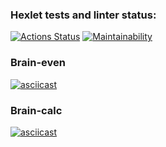 ### Hexlet tests and linter status:
[![Actions Status](https://github.com/jessdrk/fullstack-javascript-project-44/actions/workflows/hexlet-check.yml/badge.svg)](https://github.com/jessdrk/fullstack-javascript-project-44/actions)
[![Maintainability](https://api.codeclimate.com/v1/badges/44fd417ea19c772c0f12/maintainability)](https://codeclimate.com/github/jessdrk/fullstack-javascript-project-44/maintainability)

### Brain-even
[![asciicast](https://asciinema.org/a/611939.svg)](https://asciinema.org/a/611939)

### Brain-calc
[![asciicast](https://asciinema.org/a/612325.svg)](https://asciinema.org/a/612325)